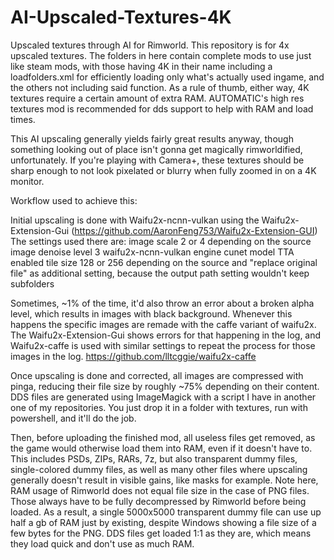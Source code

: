 # AI-Upscaled-Textures-4K
Upscaled textures through AI for Rimworld. This repository is for 4x upscaled textures. The folders in here contain complete mods to use just like steam mods, with those having 4K in their name including a loadfolders.xml for efficiently loading only what's actually used ingame, and the others not including said function. As a rule of thumb, either way, 4K textures require a certain amount of extra RAM. AUTOMATIC's high res textures mod is recommended for dds support to help with RAM and load times.

This AI upscaling generally yields fairly great results anyway, though something looking out of place isn't gonna get magically rimworldified, unfortunately.
If you're playing with Camera+, these textures should be sharp enough to not look pixelated or blurry when fully zoomed in on a 4K monitor.

Workflow used to achieve this:

Initial upscaling is done with Waifu2x-ncnn-vulkan using the Waifu2x-Extension-Gui (https://github.com/AaronFeng753/Waifu2x-Extension-GUI)
The settings used there are:
image scale 2 or 4 depending on the source
image denoise level 3
waifu2x-ncnn-vulkan engine
cunet model
TTA enabled
tile size 128 or 256 depending on the source
and "replace original file" as additional setting, because the output path setting wouldn't keep subfolders

Sometimes, ~1% of the time, it'd also throw an error about a broken alpha level, which results in images with black background. Whenever this happens the specific images are remade with the caffe variant of waifu2x.
The Waifu2x-Extension-Gui shows errors for that happening in the log, and Waifu2x-caffe is used with similar settings to repeat the process for those images in the log.
https://github.com/lltcggie/waifu2x-caffe

Once upscaling is done and corrected, all images are compressed with pinga, reducing their file size by roughly ~75% depending on their content.
DDS files are generated using ImageMagick with a script I have in another one of my repositories. You just drop it in a folder with textures, run with powershell, and it'll do the job.

Then, before uploading the finished mod, all useless files get removed, as the game would otherwise load them into RAM, even if it doesn't have to.
This includes PSDs, ZIPs, RARs, 7z, but also transparent dummy files, single-colored dummy files, as well as many other files where upscaling generally doesn't result in visible gains, like masks for example.
Note here, RAM usage of Rimworld does not equal file size in the case of PNG files. Those always have to be fully decompressed by Rimworld before being loaded. As a result, a single 5000x5000 transparent dummy file can use up half a gb of RAM just by existing, despite Windows showing a file size of a few bytes for the PNG.
DDS files get loaded 1:1 as they are, which means they load quick and don't use as much RAM.